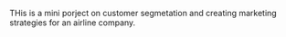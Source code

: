 THis is a mini porject on customer segmetation and creating marketing strategies for an airline company.

